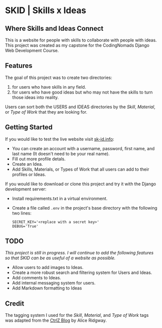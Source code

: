 # SKID | Skills x Ideas

## Where Skills and Ideas Connect

This is a website for people with skills to collaborate with people with ideas.
This project was created as my capstone for the CodingNomads Django Web Development Course.

## Features

The goal of this project was to create two directories:

1. for users who have skills in any field.
2. for users who have good ideas but who may not have the skills to turn those ideas into reality.

Users can sort both the USERS and IDEAS directories by the *Skill*, *Material*, or *Type of Work* that they are looking for.

## Getting Started

If you would like to test the live website visit [sk-id.info](http://sk-id.info):

- You can create an account with a username, password, first name, and last name (It doesn't need to be your real name).
- Fill out more profile detals.
- Create an Idea.
- Add Skills, Materials, or Types of Work that all users can add to their profiles or Ideas.

If you would like to download or clone this project and try it with the Django development server:

- Install requirements.txt in a virtual environment.
- Create a file called `.env` in the project's base directory with the following two lines:

    ```env
    SECRET_KEY='<replace with a secret key>'
    DEBUG='True'
    ```

## TODO

*This project is still in progress. I will continue to add the following features so that SKID can be as useful of a website as possible.*

- Allow users to add images to Ideas.
- Create a more robust search and filtering system for Users and Ideas.
- Add comments to Ideas.
- Add internal messaging system for users.
- Add Markdown formatting to Ideas

## Credit

The tagging system I used for the *Skill*, *Material*, and *Type of Work* tags was adapted from the [CtrlZ Blog](https://ctrlzblog.com/how-to-add-tags-to-your-blog-a-django-manytomanyfield-example/) by Alice Ridgway.
